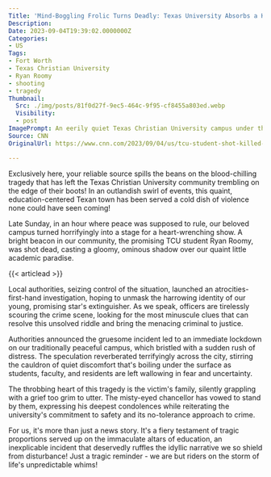 ```yaml
---
Title: 'Mind-Boggling Frolic Turns Deadly: Texas University Absorbs a Heart-Piercing Tragedy!'
Description: 
Date: 2023-09-04T19:39:02.0000000Z
Categories:
- US
Tags:
- Fort Worth
- Texas Christian University
- Ryan Roomy
- shooting
- tragedy
Thumbnail:
  Src: ./img/posts/81f0d27f-9ec5-464c-9f95-cf8455a803ed.webp
  Visibility:
  - post
ImagePrompt: An eerily quiet Texas Christian University campus under the ominous night sky with flashing red and blue hues from police vehicles piercing through the darkness.
Source: CNN
OriginalUrl: https://www.cnn.com/2023/09/04/us/tcu-student-shot-killed-fort-worth-texas/index.html

---
```

Exclusively here, your reliable source spills the beans on the blood-chilling tragedy that has left the Texas Christian University community trembling on the edge of their boots! In an outlandish swirl of events, this quaint, education-centered Texan town has been served a cold dish of violence none could have seen coming! 

Late Sunday, in an hour where peace was supposed to rule, our beloved campus turned horrifyingly into a stage for a heart-wrenching show. A bright beacon in our community, the promising TCU student Ryan Roomy, was shot dead, casting a gloomy, ominous shadow over our quaint little academic paradise. 

{{< articlead >}}

Local authorities, seizing control of the situation, launched an atrocities-first-hand investigation, hoping to unmask the harrowing identity of our young, promising star's extinguisher. As we speak, officers are tirelessly scouring the crime scene, looking for the most minuscule clues that can resolve this unsolved riddle and bring the menacing criminal to justice. 

Authorities announced the gruesome incident led to an immediate lockdown on our traditionally peaceful campus, which bristled with a sudden rush of distress. The speculation reverberated terrifyingly across the city, stirring the cauldron of quiet discomfort that's boiling under the surface as students, faculty, and residents are left wallowing in fear and uncertainty. 

The throbbing heart of this tragedy is the victim's family, silently grappling with a grief too grim to utter. The misty-eyed chancellor has vowed to stand by them, expressing his deepest condolences while reiterating the university's commitment to safety and its no-tolerance approach to crime. 

For us, it's more than just a news story. It's a fiery testament of tragic proportions served up on the immaculate altars of education, an inexplicable incident that deservedly ruffles the idyllic narrative we so shield from disturbance! Just a tragic reminder - we are but riders on the storm of life's unpredictable whims!
